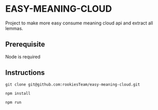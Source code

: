# EASY-MEANING-CLOUD
Project to make more easy consume meaning cloud api and extract all lemmas.

## Prerequisite

Node is required

## Instructions

```
git clone git@github.com:rookiesTeam/easy-meaning-cloud.git

npm install

npm run
```